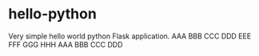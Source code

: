 # hello-python
Very simple hello world python Flask application.
AAA
BBB
CCC
DDD
EEE
FFF
GGG
HHH
AAA
BBB
CCC
DDD
